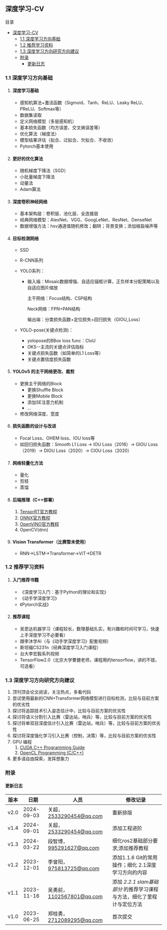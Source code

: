 ## 深度学习-CV

目录

- [深度学习-CV](#深度学习-cv)
  - [1.1 深度学习方向基础](#11-深度学习方向基础)
  - [1.2 推荐学习资料](#12-推荐学习资料)
  - [1.3 深度学习方向研究方向建议](#13-深度学习方向研究方向建议)
  - [附录](#附录)
    - [更新日志](#更新日志)

### 1.1 深度学习方向基础

1. #### 深度学习基础

   - 感知机算法+激活函数（Sigmoid、Tanh、ReLU、Leaky ReLU、PReLU、Softmax等）
   - 数据集读取
   - 定义网络模型（多层感知机）
   - 基本损失函数（均方误差、交叉熵误差等）
   - 优化算法（梯度法）
   - 模型结果评估（拟合、过拟合、欠拟合、不收敛）
   - Pytorch基本使用

2. #### 更好的优化算法

   - 随机梯度下降法（SGD）
   - 小批量梯度下降法
   - 动量法
   - Adam算法


3. #### 深度卷积神经网络

   - 基本架构层：卷积层、池化层、全连接层
   - 经典网络模型：AlexNet、VGG、GoogLeNet、ResNet、DenseNet
   - 数据增强方法：hsv通道值随机修改；翻转；背景变换；添加椒盐噪声等

4. #### **目标检测网络**

   - SSD

   - R-CNN系列

   - YOLO系列：

     - 输入端：Mosaic数据增强、自适应锚框计算，正负样本分配策略以及自适应图片缩放

       主干网络：Focus结构、CSP结构

       Neck网络：FPN+PAN结构

       输出端：分类损失函数+定位损失+回归损失（GIOU_Loss）

   - YOLO-pose(关键点检测)：

     - yolopose的BBox loss func：CIoU
     - OKS--主流的关键点评估指标
     - 关键点损失函数（如简单的L1 Loss等）
     - 关键点置信度损失函数

5. #### **YOLOv5 的主干网络更改、裁剪**

   - 更换主干网络的Block
     - 更换Shuffle Block
     - 更换Mobile Block
     - 添加SE注意力机制
     - ...
   - 修改网络深度、宽度

6. #### **损失函数的设计与改进**
   - Focal Loss、OHEM loss、IOU loss等
   - 如回归损失函数：Smooth L1 Loss -> IOU Loss（2016）-> GIOU Loss（2019）-> DIOU Loss（2020）-> CIOU Loss（2020）

7. #### **网络轻量化方法**
   - 量化
   - 剪枝
   - 蒸馏

8. #### **后端推理（C++部署）**
   1. [TensorRT官方教程](https://docs.nvidia.com/deeplearning/tensorrt/developer-guide/index.html)
   2. [ONNX官方教程](https://onnxruntime.ai/docs)
   3. [OpenVINO官方教程](https://docs.openvino.ai/latest/openvino_docs_install_guides_overview.html)
   4. OpenCV(dnn)

9. #### **Vision Transformer**（比赛暂未使用）

   - RNN->LSTM->Transformer->ViT->DETR
  
### 1.2 推荐学习资料

1. #### **入门推荐书籍**

   - 《深度学习入门：基于Python的理论和实现》
   - 《动手学深度学习》
   - 《Pytorch实战》

2. #### **推荐课程**
   - 吴恩达机器学习（课程较长，数理基础扎实，有兴趣和时间可学习，快速上手深度学习不必要看）
   - 跟李沐学AI（与《动手学深度学习》配套视频）
   - 斯坦福CS231n（经典深度学习入门课程）
   - 台大李宏毅系列视频
   - TensorFlow2.0（北京大学曹健老师，课程用的tensorflow，讲的不错，可选看）

### 1.3 深度学习方向研究方向建议

   1. 顶刊顶会论文阅读，关注热点，多看代码
   2. 尝试使用最新的CNN+Transformer网络模型进行目标检测，比较与目前方案的优劣性
   3. 探讨将追踪技术引入姿态估计中，比较与目前方案的优劣性
   4. 探讨将语义分割引入比赛（雷达站，哨兵）等，比较与目前方案的优劣性
   5. 探讨将单双目深度估计引入比赛（雷达站，哨兵）等，比较与目前方案的优劣性
   6. 探讨将深度强化学习引入比赛（控制，决策）等，比较与目前方案的优劣性  
   7.  GPU 编程
       1. [CUDA C++ Programming Guide](https://docs.nvidia.com/cuda/cuda-c-programming-guide/index.html)
       2. [OpenCL Programming (C/C++)](https://ulhpc-tutorials.readthedocs.io/en/latest/gpu/opencl/)
   8.  更多请自由探索，发挥想象力
### 附录

#### 更新日志

| 版本  | 日期        | 人员                   | 修改记录                                                     |
| ---- | ---------- | ---------------------- | ------------------------------------------------------------ |
| v2.0 | 2024-09-03 | 关超，2533290454@qq.com    | 重新排版                                                |
| v1.4 | 2024-09-01 | 关超，2533290454@qq.com    | 添加工程进阶                                                |
| v1.3 | 2024-03-22 | 段智博，995291627@qq.com   | 细化ros2基础部分要求;添加推荐教程    |
| v1.2 | 2023-12-01 | 李曾阳， 975813725@qq.com  | 添加1.1.6 Git的常用操作；细化 2.1深度学习方向的内容          |
| v1.1 | 2023-11-16 | 吴勇前， 1102567801@qq.com | 添加 *2.2.1 slam基础部分* 的推荐学习课程与方法，细化了里程计与定位方法 |
| v1.0 | 2023-06-25 | 郑桂勇， 2712089295@qq.com | 首次提交                                                     |